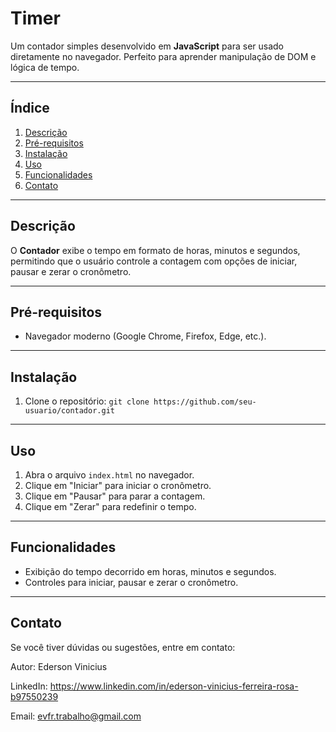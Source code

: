 # Timer

Um contador simples desenvolvido em **JavaScript** para ser usado diretamente no navegador. Perfeito para aprender manipulação de DOM e lógica de tempo.

---

## Índice

1. [Descrição](#descrição)  
2. [Pré-requisitos](#pré-requisitos)  
3. [Instalação](#instalação)  
4. [Uso](#uso)  
5. [Funcionalidades](#funcionalidades)  
6. [Contato](#contato)

---

## Descrição

O **Contador** exibe o tempo em formato de horas, minutos e segundos, permitindo que o usuário controle a contagem com opções de iniciar, pausar e zerar o cronômetro.

---

## Pré-requisitos

- Navegador moderno (Google Chrome, Firefox, Edge, etc.).  

---

## Instalação

1. Clone o repositório:
   `git clone https://github.com/seu-usuario/contador.git`

---

## Uso

1. Abra o arquivo `index.html` no navegador.
2. Clique em "Iniciar" para iniciar o cronômetro.  
3. Clique em "Pausar" para parar a contagem.  
4. Clique em "Zerar" para redefinir o tempo.

---

## Funcionalidades

- Exibição do tempo decorrido em horas, minutos e segundos.  
- Controles para iniciar, pausar e zerar o cronômetro.  

---

## Contato

Se você tiver dúvidas ou sugestões, entre em contato:

Autor: Ederson Vinicius

LinkedIn: https://www.linkedin.com/in/ederson-vinicius-ferreira-rosa-b97550239

Email: evfr.trabalho@gmail.com
